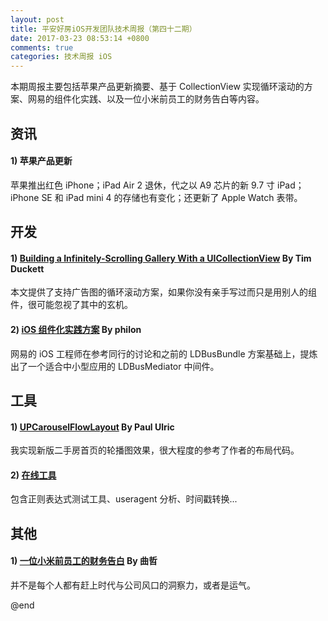 ```yaml
---
layout: post
title: 平安好房iOS开发团队技术周报（第四十二期）
date: 2017-03-23 08:53:14 +0800
comments: true
categories: 技术周报 iOS
---
```

本期周报主要包括苹果产品更新摘要、基于 CollectionView 实现循环滚动的方案、网易的组件化实践、以及一位小米前员工的财务告白等内容。

<!--more-->

## 资讯

#### 1) 苹果产品更新

苹果推出红色 iPhone；iPad Air 2 退休，代之以 A9 芯片的新 9.7 寸 iPad；iPhone SE 和 iPad mini 4 的存储也有变化；还更新了 Apple Watch 表带。

## 开发

#### 1) [Building a Infinitely-Scrolling Gallery With a UICollectionView](https://adoptioncurve.net/archives/2013/07/building-a-circular-gallery-with-a-uicollectionview/) By Tim Duckett

本文提供了支持广告图的循环滚动方案，如果你没有亲手写过而只是用别人的组件，很可能忽视了其中的玄机。

#### 2) [iOS 组件化实践方案](http://www.jianshu.com/p/196f66d31543) By philon

网易的 iOS 工程师在参考同行的讨论和之前的 LDBusBundle 方案基础上，提炼出了一个适合中小型应用的 LDBusMediator 中间件。

## 工具

#### 1) [UPCarouselFlowLayout](https://github.com/ink-spot/UPCarouselFlowLayout) By Paul Ulric

我实现新版二手房首页的轮播图效果，很大程度的参考了作者的布局代码。

#### 2) [在线工具](http://tool.lu)

包含正则表达式测试工具、useragent 分析、时间戳转换...

## 其他

#### 1) [一位小米前员工的财务告白](http://mp.weixin.qq.com/s/fNZdQxx1C_DF3tw25hEt5Q) By 曲哲

并不是每个人都有赶上时代与公司风口的洞察力，或者是运气。

@end
